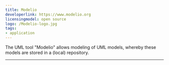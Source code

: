 ```yaml
---
title: Modelio
developerlink: https://www.modelio.org
licensingmodel: open source
logo: /Modelio-logo.jpg
tags:
- application
---
```

The UML tool "Modelio" allows modeling of UML models, whereby these models are stored in a (local) repository.

---
